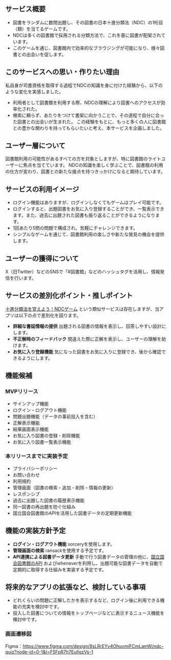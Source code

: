 ## サービス概要
- 図書をランダムに数問出題し、その図書の日本十進分類法（NDC）の1桁目（類）を当てるゲームです。
- NDCは多くの図書館で採用される分類方法で、これを基に図書が配架されています。
- このゲームを通じ、図書館内で効率的なブラウジングが可能になり、様々図書との出会いを促します。

## このサービスへの思い・作りたい理由
私自身が司書資格を取得する過程でNDCの知識を身に付けた経験から、以下のような変化を実感しました。
- 利用者として図書館を利用する際、NDCの理解により図書へのアクセスが効率化された。
- 検索に頼らず、あたりをつけて書架に向かうことで、その道程で自分に合った図書との出会いが生まれた。
この経験をもとに、もっと多くの人に図書館との豊かな関わりを持ってもらいたいと考え、本サービスを企画しました。

## ユーザー層について
図書館利用の可能性があるすべての方を対象としますが、特に図書館のライトユーザーに焦点を当てています。
NDCの知識を楽しく学ぶことで、図書館の利用の仕方が変わり、図書との新たな接点を持つきっかけになると期待しています。

## サービスの利用イメージ
- ログイン機能はありますが、ログインしなくてもゲームはプレイ可能です。
- ログインすると、出題図書をお気に入り登録することができ、一覧表示できます。また、過去に出題された図書も振り返ることができるようになります。
- 1回あたり5問の問題で構成され、気軽にチャレンジできます。
- シンプルなゲームを通じて、図書館利用の楽しさや新たな発見の機会を提供します。

## ユーザーの獲得について
X（旧Twitter）などのSNSで「#図書館」などのハッシュタグを活用し、情報発信を行います。

## サービスの差別化ポイント・推しポイント
[十進分類法を覚えよう！NDCゲーム](https://unityroom.com/games/ndc10) という類似サービスは存在しますが、当アプリは以下の点で差別化を図ります。
- **詳細な書誌情報の提供**
  出題される図書の情報を表示し、回答しやすい設計にします。
- **不正解時のフィードバック**
  間違えた際に正解を表示し、ユーザーの理解を助けます。
- **お気に入り登録機能**
  気になった図書をお気に入りに登録でき、後から確認できるようにします。

## 機能候補

### MVPリリース
- サインアップ機能
- ログイン・ログアウト機能
- 問題出題機能（データの事前投入を含む）
- 正解表示機能
- 結果画面表示機能
- お気に入り図書の登録・削除機能
- お気に入り図書一覧表示機能

### 本リリースまでに実装予定
- プライバシーポリシー
- お問い合わせ
- 利用規約
- 管理画面（図書の検索・追加・削除・情報の更新）
- レスポンシブ
- 過去に出題した図書の履歴表示機能
- 同一図書の再出題を防ぐ仕組み
- 国立国会図書館のAPIを活用した図書データの定期更新機能

## 機能の実装方針予定
- **ログイン・ログアウト機能** sorceryを使用します。
- **管理画面の検索** ransackを使用する予定です。
- **API連携による図書データ更新**
  手動で行う図書データの管理の他に、[国立国会図書館のAPI](https://ndlsearch.ndl.go.jp/help/api/specifications) およびwheneverを利用し、出題可能な図書データを自動で定期的に取得する仕組みを実装する予定です。

## 将来的なアプリの拡張など、検討している事項
- どれくらいの問題に正解したかを表示するなど、ログイン後に利用できる機能の充実を検討中です。
- 投入した図書についての情報をトップページなどに表示するニュース機能を検討中です。

### 画面遷移図
Figma：https://www.figma.com/design/8sLRrEYv4OhuvmiFCmLamW/ndc-quiz?node-id=0-1&t=F5FpR7h7EuIlqzVs-1